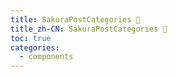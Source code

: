 ```yaml
---
title: SakuraPostCategories 🚧
title_zh-CN: SakuraPostCategories 🚧
toc: true
categories:
  - components
---
```

